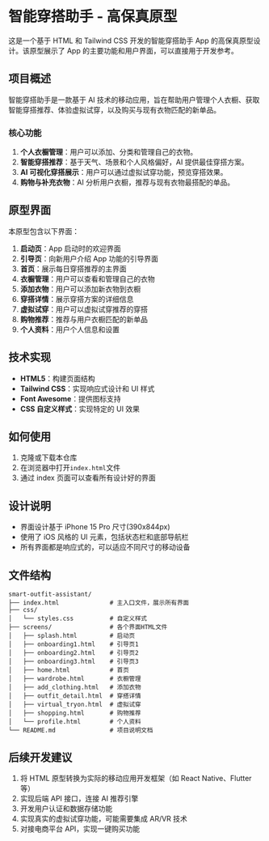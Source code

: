 # 智能穿搭助手 - 高保真原型

这是一个基于 HTML 和 Tailwind CSS 开发的智能穿搭助手 App 的高保真原型设计。该原型展示了 App 的主要功能和用户界面，可以直接用于开发参考。

## 项目概述

智能穿搭助手是一款基于 AI 技术的移动应用，旨在帮助用户管理个人衣橱、获取智能穿搭推荐、体验虚拟试穿，以及购买与现有衣物匹配的新单品。

### 核心功能

1. **个人衣橱管理**：用户可以添加、分类和管理自己的衣物。
2. **智能穿搭推荐**：基于天气、场景和个人风格偏好，AI 提供最佳穿搭方案。
3. **AI 可视化穿搭展示**：用户可以通过虚拟试穿功能，预览穿搭效果。
4. **购物与补充衣物**：AI 分析用户衣橱，推荐与现有衣物最搭配的单品。

## 原型界面

本原型包含以下界面：

1. **启动页**：App 启动时的欢迎界面
2. **引导页**：向新用户介绍 App 功能的引导界面
3. **首页**：展示每日穿搭推荐的主界面
4. **衣橱管理**：用户可以查看和管理自己的衣物
5. **添加衣物**：用户可以添加新衣物到衣橱
6. **穿搭详情**：展示穿搭方案的详细信息
7. **虚拟试穿**：用户可以虚拟试穿推荐的穿搭
8. **购物推荐**：推荐与用户衣橱匹配的新单品
9. **个人资料**：用户个人信息和设置

## 技术实现

- **HTML5**：构建页面结构
- **Tailwind CSS**：实现响应式设计和 UI 样式
- **Font Awesome**：提供图标支持
- **CSS 自定义样式**：实现特定的 UI 效果

## 如何使用

1. 克隆或下载本仓库
2. 在浏览器中打开`index.html`文件
3. 通过 index 页面可以查看所有设计好的界面

## 设计说明

- 界面设计基于 iPhone 15 Pro 尺寸(390x844px)
- 使用了 iOS 风格的 UI 元素，包括状态栏和底部导航栏
- 所有界面都是响应式的，可以适应不同尺寸的移动设备

## 文件结构

```
smart-outfit-assistant/
├── index.html              # 主入口文件，展示所有界面
├── css/
│   └── styles.css          # 自定义样式
├── screens/                # 各个界面HTML文件
│   ├── splash.html         # 启动页
│   ├── onboarding1.html    # 引导页1
│   ├── onboarding2.html    # 引导页2
│   ├── onboarding3.html    # 引导页3
│   ├── home.html           # 首页
│   ├── wardrobe.html       # 衣橱管理
│   ├── add_clothing.html   # 添加衣物
│   ├── outfit_detail.html  # 穿搭详情
│   ├── virtual_tryon.html  # 虚拟试穿
│   ├── shopping.html       # 购物推荐
│   └── profile.html        # 个人资料
└── README.md               # 项目说明文档
```

## 后续开发建议

1. 将 HTML 原型转换为实际的移动应用开发框架（如 React Native、Flutter 等）
2. 实现后端 API 接口，连接 AI 推荐引擎
3. 开发用户认证和数据存储功能
4. 实现真实的虚拟试穿功能，可能需要集成 AR/VR 技术
5. 对接电商平台 API，实现一键购买功能
